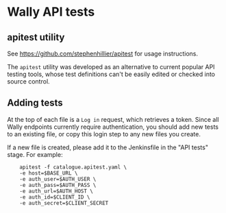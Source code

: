 # Wally API tests

## apitest utility

See https://github.com/stephenhillier/apitest for usage instructions.

The `apitest` utility was developed as an alternative to current popular API testing tools, whose test definitions can't be easily edited or checked into source control.

## Adding tests

At the top of each file is a `Log in` request, which retrieves a token. Since all Wally endpoints currently require authentication, you should add new tests
to an existing file, or copy this login step to any new files you create.

If a new file is created, please add it to the Jenkinsfile in the "API tests" stage. For example:

```
    apitest -f catalogue.apitest.yaml \
    -e host=$BASE_URL \
    -e auth_user=$AUTH_USER \
    -e auth_pass=$AUTH_PASS \
    -e auth_url=$AUTH_HOST \
    -e auth_id=$CLIENT_ID \
    -e auth_secret=$CLIENT_SECRET
```
